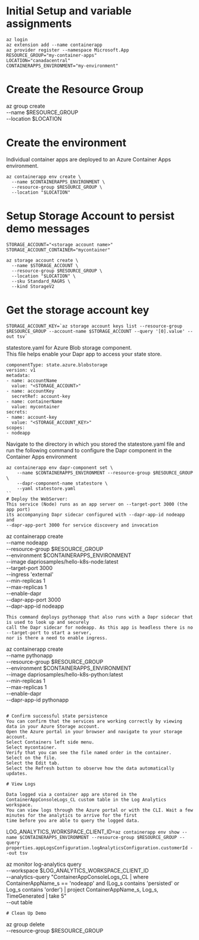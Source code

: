 # Initial Setup and variable assignments
```
az login
az extension add --name containerapp
az provider register --namespace Microsoft.App
RESOURCE_GROUP="my-container-apps"
LOCATION="canadacentral"
CONTAINERAPPS_ENVIRONMENT="my-environment"
```

# Create the Resource Group
az group create \
  --name $RESOURCE_GROUP \
  --location $LOCATION
  
#  Create the environment 
Individual container apps are deployed to an Azure Container Apps environment.
```
az containerapp env create \
  --name $CONTAINERAPPS_ENVIRONMENT \
  --resource-group $RESOURCE_GROUP \
  --location "$LOCATION"
```
# Setup Storage Account to persist demo messages
```
STORAGE_ACCOUNT="<storage account name>"
STORAGE_ACCOUNT_CONTAINER="mycontainer"
  
az storage account create \
  --name $STORAGE_ACCOUNT \
  --resource-group $RESOURCE_GROUP \
  --location "$LOCATION" \
  --sku Standard_RAGRS \
  --kind StorageV2
```

# Get the storage account key
```
STORAGE_ACCOUNT_KEY=`az storage account keys list --resource-group $RESOURCE_GROUP --account-name $STORAGE_ACCOUNT --query '[0].value' --out tsv`
```  
statestore.yaml for Azure Blob storage component.  
This file helps enable your Dapr app to access your state store.
```
componentType: state.azure.blobstorage
version: v1
metadata:
- name: accountName
  value: "<STORAGE_ACCOUNT>"
- name: accountKey
  secretRef: account-key
- name: containerName
  value: mycontainer
secrets:
- name: account-key
  value: "<STORAGE_ACCOUNT_KEY>"
scopes:
- nodeapp
```  
Navigate to the directory in which you stored the statestore.yaml file and run the following command 
to configure the Dapr component in the Container Apps environment
```
az containerapp env dapr-component set \
    --name $CONTAINERAPPS_ENVIRONMENT --resource-group $RESOURCE_GROUP \
    --dapr-component-name statestore \
    --yaml statestore.yaml
``  
# Deploy the WebServer:
This service (Node) runs as an app server on --target-port 3000 (the app port)
its accompanying Dapr sidecar configured with --dapr-app-id nodeapp and
--dapr-app-port 3000 for service discovery and invocation
```  
az containerapp create \
  --name nodeapp \
  --resource-group $RESOURCE_GROUP \
  --environment $CONTAINERAPPS_ENVIRONMENT \
  --image dapriosamples/hello-k8s-node:latest \
  --target-port 3000 \
  --ingress 'external' \
  --min-replicas 1 \
  --max-replicas 1 \
  --enable-dapr \
  --dapr-app-port 3000 \
  --dapr-app-id nodeapp
 ``` 
 This command deploys pythonapp that also runs with a Dapr sidecar that is used to look up and securely 
 call the Dapr sidecar for nodeapp. As this app is headless there is no --target-port to start a server, 
 nor is there a need to enable ingress.
```
az containerapp create \
  --name pythonapp \
  --resource-group $RESOURCE_GROUP \
  --environment $CONTAINERAPPS_ENVIRONMENT \
  --image dapriosamples/hello-k8s-python:latest \
  --min-replicas 1 \
  --max-replicas 1 \
  --enable-dapr \
  --dapr-app-id pythonapp
```

# Confirm successful state persistence
You can confirm that the services are working correctly by viewing data in your Azure Storage account.
Open the Azure portal in your browser and navigate to your storage account.
Select Containers left side menu.
Select mycontainer.
Verify that you can see the file named order in the container.
Select on the file.
Select the Edit tab.
Select the Refresh button to observe how the data automatically updates.

# View Logs

Data logged via a container app are stored in the ContainerAppConsoleLogs_CL custom table in the Log Analytics workspace. 
You can view logs through the Azure portal or with the CLI. Wait a few minutes for the analytics to arrive for the first 
time before you are able to query the logged data.
```
LOG_ANALYTICS_WORKSPACE_CLIENT_ID=`az containerapp env show --name $CONTAINERAPPS_ENVIRONMENT --resource-group $RESOURCE_GROUP --query properties.appLogsConfiguration.logAnalyticsConfiguration.customerId --out tsv`

az monitor log-analytics query \
  --workspace $LOG_ANALYTICS_WORKSPACE_CLIENT_ID \
  --analytics-query "ContainerAppConsoleLogs_CL | where ContainerAppName_s == 'nodeapp' and (Log_s contains 'persisted' or Log_s contains 'order') | project ContainerAppName_s, Log_s, TimeGenerated | take 5" \
  --out table
```  
# Clean Up Demo
```
az group delete \
    --resource-group $RESOURCE_GROUP
```  

